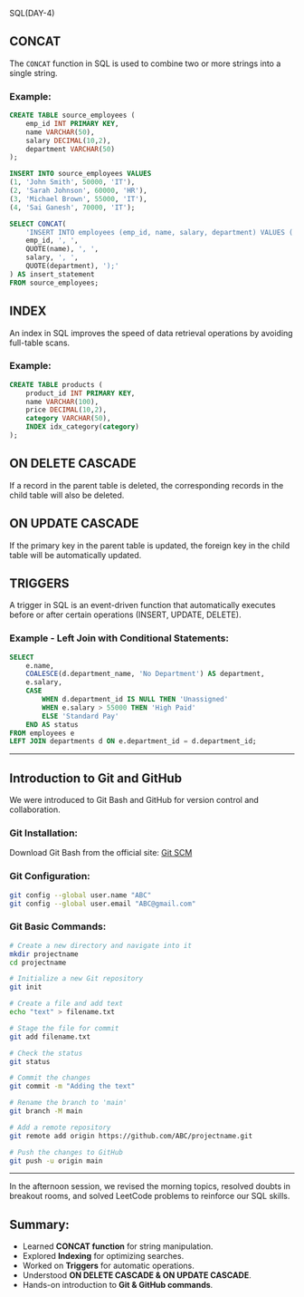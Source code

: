SQL(DAY-4)

## CONCAT  
The `CONCAT` function in SQL is used to combine two or more strings into a single string.

### Example:
```sql
CREATE TABLE source_employees (
    emp_id INT PRIMARY KEY,
    name VARCHAR(50),
    salary DECIMAL(10,2),
    department VARCHAR(50)
);

INSERT INTO source_employees VALUES 
(1, 'John Smith', 50000, 'IT'),
(2, 'Sarah Johnson', 60000, 'HR'),
(3, 'Michael Brown', 55000, 'IT'),
(4, 'Sai Ganesh', 70000, 'IT');

SELECT CONCAT(
    'INSERT INTO employees (emp_id, name, salary, department) VALUES (',
    emp_id, ', ', 
    QUOTE(name), ', ',
    salary, ', ',
    QUOTE(department), ');'
) AS insert_statement
FROM source_employees;
```

## INDEX  
An index in SQL improves the speed of data retrieval operations by avoiding full-table scans.

### Example:
```sql
CREATE TABLE products (
    product_id INT PRIMARY KEY,
    name VARCHAR(100),
    price DECIMAL(10,2),
    category VARCHAR(50),
    INDEX idx_category(category)
);
```

## ON DELETE CASCADE  
If a record in the parent table is deleted, the corresponding records in the child table will also be deleted.

## ON UPDATE CASCADE  
If the primary key in the parent table is updated, the foreign key in the child table will be automatically updated.

## TRIGGERS  
A trigger in SQL is an event-driven function that automatically executes before or after certain operations (INSERT, UPDATE, DELETE).

### Example - Left Join with Conditional Statements:
```sql
SELECT  
    e.name, 
    COALESCE(d.department_name, 'No Department') AS department, 
    e.salary, 
    CASE  
        WHEN d.department_id IS NULL THEN 'Unassigned' 
        WHEN e.salary > 55000 THEN 'High Paid' 
        ELSE 'Standard Pay' 
    END AS status 
FROM employees e 
LEFT JOIN departments d ON e.department_id = d.department_id;
```

---

## Introduction to Git and GitHub  
We were introduced to Git Bash and GitHub for version control and collaboration.

### Git Installation:
Download Git Bash from the official site: [Git SCM](https://git-scm.com/downloads/win)

### Git Configuration:
```bash
git config --global user.name "ABC"
git config --global user.email "ABC@gmail.com"
```

### Git Basic Commands:
```bash
# Create a new directory and navigate into it
mkdir projectname
cd projectname

# Initialize a new Git repository
git init

# Create a file and add text
echo "text" > filename.txt

# Stage the file for commit
git add filename.txt

# Check the status
git status

# Commit the changes
git commit -m "Adding the text"

# Rename the branch to 'main'
git branch -M main

# Add a remote repository
git remote add origin https://github.com/ABC/projectname.git

# Push the changes to GitHub
git push -u origin main
```

---

In the afternoon session, we revised the morning topics, resolved doubts in breakout rooms, and solved LeetCode problems to reinforce our SQL skills.

## Summary:
- Learned **CONCAT function** for string manipulation.
- Explored **Indexing** for optimizing searches.
- Worked on **Triggers** for automatic operations.
- Understood **ON DELETE CASCADE & ON UPDATE CASCADE**.
- Hands-on introduction to **Git & GitHub commands**.
